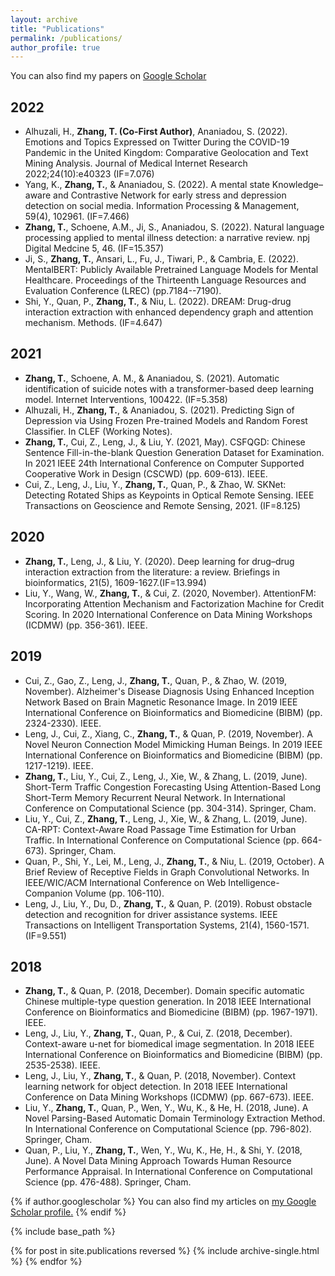 ```yaml
---
layout: archive
title: "Publications"
permalink: /publications/
author_profile: true
---
```

You can also find my papers on <a href="https://scholar.google.com/citations?user=Yy88kOoAAAAJ">Google Scholar</a>
## 2022
- Alhuzali, H., **Zhang, T. (Co-First Author)**, Ananiadou, S. (2022). Emotions and Topics Expressed on Twitter During the COVID-19 Pandemic in the United Kingdom: Comparative Geolocation and Text Mining Analysis. Journal of Medical Internet Research 2022;24(10):e40323 (IF=7.076)
- Yang, K., **Zhang, T.**, & Ananiadou, S. (2022). A mental state Knowledge–aware and Contrastive Network for early stress and depression detection on social media. Information Processing & Management, 59(4), 102961. (IF=7.466)
- **Zhang, T.**, Schoene, A.M., Ji, S., Ananiadou, S. (2022). Natural language processing applied to mental illness detection: a narrative review. npj Digital Medcine 5, 46. (IF=15.357)
- Ji, S., **Zhang, T.**, Ansari, L., Fu, J., Tiwari, P., & Cambria, E. (2022). MentalBERT: Publicly Available Pretrained Language Models for Mental Healthcare. Proceedings of the Thirteenth Language Resources and Evaluation Conference (LREC) (pp.7184--7190).
- Shi, Y., Quan, P., **Zhang, T.**, & Niu, L. (2022). DREAM: Drug-drug interaction extraction with enhanced dependency graph and attention mechanism. Methods. (IF=4.647)

## 2021
- **Zhang, T.**, Schoene, A. M., & Ananiadou, S. (2021). Automatic identification of suicide notes with a transformer-based deep learning model. Internet Interventions, 100422. (IF=5.358)
- Alhuzali, H., **Zhang, T.**, & Ananiadou, S. (2021). Predicting Sign of Depression via Using Frozen Pre-trained Models and Random Forest Classifier. In CLEF (Working Notes).
- **Zhang, T.**, Cui, Z., Leng, J., & Liu, Y. (2021, May). CSFQGD: Chinese Sentence Fill-in-the-blank Question Generation Dataset for Examination. In 2021 IEEE 24th International Conference on Computer Supported Cooperative Work in Design (CSCWD) (pp. 609-613). IEEE.
- Cui, Z., Leng, J., Liu, Y., **Zhang, T.**, Quan, P., & Zhao, W. SKNet: Detecting Rotated Ships as Keypoints in Optical Remote Sensing. IEEE Transactions on Geoscience and Remote Sensing, 2021. (IF=8.125)

## 2020
- **Zhang, T.**, Leng, J., & Liu, Y. (2020). Deep learning for drug–drug interaction extraction from the literature: a review. Briefings in bioinformatics, 21(5), 1609-1627.(IF=13.994)
- Liu, Y., Wang, W., **Zhang, T.**, & Cui, Z. (2020, November). AttentionFM: Incorporating Attention Mechanism and Factorization Machine for Credit Scoring. In 2020 International Conference on Data Mining Workshops (ICDMW) (pp. 356-361). IEEE. 

## 2019
- Cui, Z., Gao, Z., Leng, J., **Zhang, T.**, Quan, P., & Zhao, W. (2019, November). Alzheimer's Disease Diagnosis Using Enhanced Inception Network Based on Brain Magnetic Resonance Image. In 2019 IEEE International Conference on Bioinformatics and Biomedicine (BIBM) (pp. 2324-2330). IEEE.
- Leng, J., Cui, Z., Xiang, C., **Zhang, T.**, & Quan, P. (2019, November). A Novel Neuron Connection Model Mimicking Human Beings. In 2019 IEEE International Conference on Bioinformatics and Biomedicine (BIBM) (pp. 1217-1219). IEEE.
- **Zhang, T.**, Liu, Y., Cui, Z., Leng, J., Xie, W., & Zhang, L. (2019, June). Short-Term Traffic Congestion Forecasting Using Attention-Based Long Short-Term Memory Recurrent Neural Network. In International Conference on Computational Science (pp. 304-314). Springer, Cham.
- Liu, Y., Cui, Z., **Zhang, T.**, Leng, J., Xie, W., & Zhang, L. (2019, June). CA-RPT: Context-Aware Road Passage Time Estimation for Urban Traffic. In International Conference on Computational Science (pp. 664-673). Springer, Cham.
- Quan, P., Shi, Y., Lei, M., Leng, J., **Zhang, T.**, & Niu, L. (2019, October). A Brief Review of Receptive Fields in Graph Convolutional Networks. In IEEE/WIC/ACM International Conference on Web Intelligence-Companion Volume (pp. 106-110).
- Leng, J., Liu, Y., Du, D., **Zhang, T.**, & Quan, P. (2019). Robust obstacle detection and recognition for driver assistance systems. IEEE Transactions on Intelligent Transportation Systems, 21(4), 1560-1571.(IF=9.551)

## 2018
- **Zhang, T.**, & Quan, P. (2018, December). Domain specific automatic Chinese multiple-type question generation. In 2018 IEEE International Conference on Bioinformatics and Biomedicine (BIBM) (pp. 1967-1971). IEEE.
- Leng, J., Liu, Y., **Zhang, T.**, Quan, P., & Cui, Z. (2018, December). Context-aware u-net for biomedical image segmentation. In 2018 IEEE International Conference on Bioinformatics and Biomedicine (BIBM) (pp. 2535-2538). IEEE.
- Leng, J., Liu, Y., **Zhang, T.**, & Quan, P. (2018, November). Context learning network for object detection. In 2018 IEEE International Conference on Data Mining Workshops (ICDMW) (pp. 667-673). IEEE.
- Liu, Y., **Zhang, T.**, Quan, P., Wen, Y., Wu, K., & He, H. (2018, June). A Novel Parsing-Based Automatic Domain Terminology Extraction Method. In International Conference on Computational Science (pp. 796-802). Springer, Cham.
- Quan, P., Liu, Y., **Zhang, T.**, Wen, Y., Wu, K., He, H., & Shi, Y. (2018, June). A Novel Data Mining Approach Towards Human Resource Performance Appraisal. In International Conference on Computational Science (pp. 476-488). Springer, Cham.

{% if author.googlescholar %}
  You can also find my articles on <u><a href="{{author.googlescholar}}">my Google Scholar profile</a>.</u>
{% endif %}

{% include base_path %}

{% for post in site.publications reversed %}
  {% include archive-single.html %}
{% endfor %}
